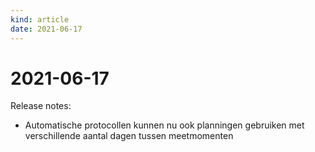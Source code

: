 ```yaml
---
kind: article
date: 2021-06-17
---
```


# 2021-06-17

Release notes:

* Automatische protocollen kunnen nu ook planningen gebruiken met verschillende aantal dagen tussen meetmomenten
